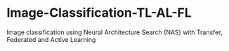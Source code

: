 # Image-Classification-TL-AL-FL
Image classification using Neural Architecture Search (NAS) with Transfer, Federated and Active Learning
